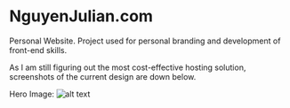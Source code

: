 # NguyenJulian.com
Personal Website. Project used for personal branding and development of front-end skills. 

As I am still figuring out the most cost-effective hosting solution, screenshots of the current design are down below. 

Hero Image: 
![alt text](https://cloud.githubusercontent.com/assets/17342880/18477871/3247b216-799d-11e6-917e-cc31e9f1f4c9.png "Hero Image Screenshot")
